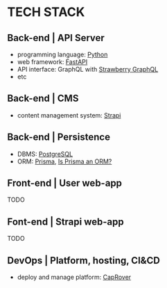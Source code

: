 # TECH STACK

## Back-end | API Server

- programming language: [Python](https://www.python.org/)
- web framework: [FastAPI](https://github.com/tiangolo/fastapi)
- API interface: GraphQL with [Strawberry GraphQL](https://github.com/strawberry-graphql/strawberry)
- etc

## Back-end | CMS

- content management system: [Strapi](https://docs.strapi.io)

## Back-end | Persistence

- DBMS: [PostgreSQL](https://www.postgresql.org)
- ORM: [Prisma](https://www.prisma.io), [Is Prisma an ORM?](https://www.prisma.io/docs/concepts/overview/prisma-in-your-stack/is-prisma-an-orm)

## Front-end | User web-app

TODO

## Font-end | Strapi web-app

TODO

## DevOps | Platform, hosting, CI&CD

- deploy and manage platform: [CapRover](https://caprover.com)
